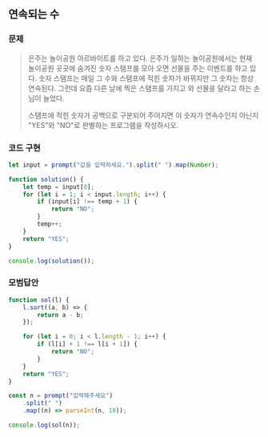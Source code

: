 ## 연속되는 수

### 문제

> 은주는 놀이공원 아르바이트를 하고 있다. 은주가 일하는 놀이공원에서는 현재 놀이공원 곳곳에 숨겨진 숫자 스탬프를 모아 오면 선물을 주는 이벤트를 하고 있다. 숫자 스탬프는 매일 그 수와 스탬프에 적힌 숫자가 바뀌지만 그 숫자는 항상 연속된다.
> 그런데 요즘 다른 날에 찍은 스탬프를 가지고 와 선물을 달라고 하는 손님이 늘었다.
>
> 스탬프에 적힌 숫자가 공백으로 구분되어 주어지면 이 숫자가 연속수인지 아닌지 "YES"와 "NO"로 판별하는 프로그램을 작성하시오.

### 코드 구현

```js
let input = prompt("값을 입력하세요.").split(" ").map(Number);

function solution() {
    let temp = input[0];
    for (let i = 1; i < input.length; i++) {
        if (input[i] !== temp + 1) {
            return "NO";
        }
        temp++;
    }
    return "YES";
}

console.log(solution());
```

### 모범답안

```js
function sol(l) {
    l.sort((a, b) => {
        return a - b;
    });

    for (let i = 0; i < l.length - 1; i++) {
        if (l[i] + 1 !== l[i + 1]) {
            return "NO";
        }
    }
    return "YES";
}

const n = prompt("입력해주세요")
    .split(" ")
    .map((n) => parseInt(n, 10));

console.log(sol(n));
```
